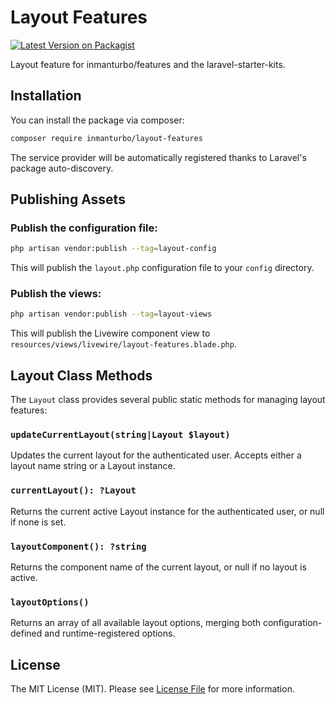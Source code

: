 # Layout Features

[![Latest Version on Packagist](https://img.shields.io/packagist/v/inmanturbo/layout-features.svg?style=flat-square)](https://packagist.org/packages/inmanturbo/layout-features)

Layout feature for inmanturbo/features and the laravel-starter-kits.

## Installation

You can install the package via composer:

```bash
composer require inmanturbo/layout-features
```

The service provider will be automatically registered thanks to Laravel's package auto-discovery.

## Publishing Assets

### Publish the configuration file:

```bash
php artisan vendor:publish --tag=layout-config
```

This will publish the `layout.php` configuration file to your `config` directory.

### Publish the views:

```bash
php artisan vendor:publish --tag=layout-views
```

This will publish the Livewire component view to `resources/views/livewire/layout-features.blade.php`.

## Layout Class Methods

The `Layout` class provides several public static methods for managing layout features:

### `updateCurrentLayout(string|Layout $layout)`
Updates the current layout for the authenticated user. Accepts either a layout name string or a Layout instance.

### `currentLayout(): ?Layout`
Returns the current active Layout instance for the authenticated user, or null if none is set.

### `layoutComponent(): ?string`
Returns the component name of the current layout, or null if no layout is active.

### `layoutOptions()`
Returns an array of all available layout options, merging both configuration-defined and runtime-registered options.

## License

The MIT License (MIT). Please see [License File](LICENSE) for more information.